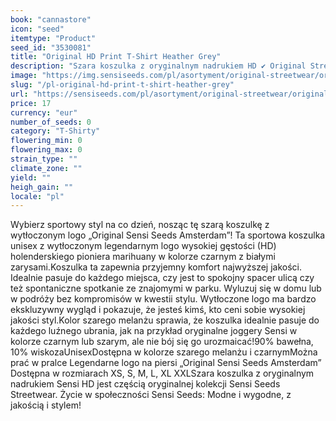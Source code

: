 ```yaml
---
book: "cannastore"
icon: "seed"
itemtype: "Product"
seed_id: "3530081"
title: "Original HD Print T-Shirt Heather Grey"
description: "Szara koszulka z oryginalnym nadrukiem HD ✔ Original Streetwear Sensi ✔ Z kultowym logo Sensi Seeds HD ✔ Unisex ✔ Rozmiary XS-XXL."
image: "https://img.sensiseeds.com/pl/asortyment/original-streetwear/original-hd-print-t-shirt-heather-grey-image.png"
slug: "/pl-original-hd-print-t-shirt-heather-grey"
url: "https://sensiseeds.com/pl/asortyment/original-streetwear/original-hd-print-t-shirt-heather-grey?a_aid=cannastore"
price: 17
currency: "eur"
number_of_seeds: 0
category: "T-Shirty"
flowering_min: 0
flowering_max: 0
strain_type: ""
climate_zone: ""
yield: ""
heigh_gain: ""
locale: "pl"
---
```

Wybierz sportowy styl na co dzień, nosząc tę szarą koszulkę z wytłoczonym logo „Original Sensi Seeds Amsterdam”! Ta sportowa koszulka unisex z wytłoczonym legendarnym logo wysokiej gęstości (HD) holenderskiego pioniera marihuany w kolorze czarnym z białymi zarysami.Koszulka ta zapewnia przyjemny komfort najwyższej jakości. Idealnie pasuje do każdego miejsca, czy jest to spokojny spacer ulicą czy też spontaniczne spotkanie ze znajomymi w parku. Wyluzuj się w domu lub w podróży bez kompromisów w kwestii stylu. Wytłoczone logo ma bardzo ekskluzywny wygląd i pokazuje, że jesteś kimś, kto ceni sobie wysokiej jakości styl.Kolor szarego melanżu sprawia, że koszulka idealnie pasuje do każdego luźnego ubrania, jak na przykład oryginalne joggery Sensi w kolorze czarnym lub szarym, ale nie bój się go urozmaicać!90% bawełna, 10% wiskozaUnisexDostępna w kolorze szarego melanżu i czarnymMożna prać w pralce Legendarne logo na piersi „Original Sensi Seeds Amsterdam” Dostępna w rozmiarach XS, S, M, L, XL XXLSzara koszulka z oryginalnym nadrukiem Sensi HD jest częścią oryginalnej kolekcji Sensi Seeds Streetwear. Życie w społeczności Sensi Seeds: Modne i wygodne, z jakością i stylem!
